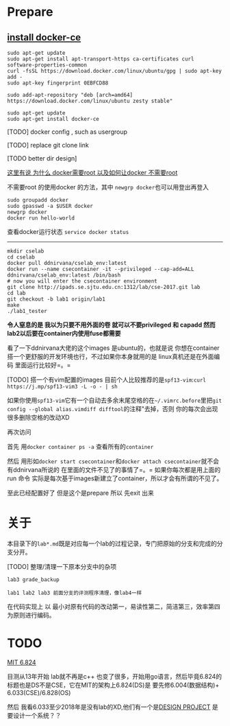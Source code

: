 # Prepare

## [install docker-ce](https://docs.docker.com/engine/installation/linux/docker-ce/ubuntu/#set-up-the-repository)

```
sudo apt-get update
sudo apt-get install apt-transport-https ca-certificates curl software-properties-common
curl -fsSL https://download.docker.com/linux/ubuntu/gpg | sudo apt-key add -
sudo apt-key fingerprint 0EBFCD88

sudo add-apt-repository "deb [arch=amd64] https://download.docker.com/linux/ubuntu zesty stable"

sudo apt-get update
sudo apt-get install docker-ce
```

[TODO] docker config , such as usergroup

[TODO] replace git clone link

[TODO better dir design]

[这里有说 为什么 docker需要root 以及如何让docker 不需要root](https://askubuntu.com/questions/477551/how-can-i-use-docker-without-sudo)

不需要root 的使用docker 的方法，其中 `newgrp docker`也可以用登出再登入

```
sudo groupadd docker
sudo gpasswd -a $USER docker
newgrp docker
docker run hello-world
```

查看docker运行状态 `service docker status`

---

```
mkdir cselab
cd cselab
docker pull ddnirvana/cselab_env:latest
docker run --name csecontainer -it --privileged --cap-add=ALL ddnirvana/cselab_env:latest /bin/bash
# now you will enter the csecontainer environment
git clone http://ipads.se.sjtu.edu.cn:1312/lab/cse-2017.git lab
cd lab
git checkout -b lab1 origin/lab1
make
./lab1_tester
```

**令人窒息的是 我以为只要不用外面的卷 就可以不要privileged 和 capadd 然而lab2以后要在container内使用fuse都需要**

看了一下ddnirvana大佬的这个images 是ubuntu的，也就是说 你想在container搭一个更舒服的开发环境也行，不过如果你本身就用的是 linux真机还是在外面编码 里面运行比较好=。= 

[TODO] 搭一个有vim配置的images 目前个人比较推荐的是`spf13-vim`:`curl https://j.mp/spf13-vim3 -L -o - | sh`

如果你使用`spf13-vim`它有一个自动去多余末尾空格的在`~/.vimrc.before`里把`git config --global alias.vimdiff difftool`的注释"去掉，否则 你的每次会出现很多删除空格的改动XD

再次访问

首先 用`docker container ps -a` 查看所有的`container`

然后 用形如`docker start csecontainer`和`docker attach csecontainer`就不会有ddnirvana所说的 在里面的文件不见了的事情了=。= 如果你每次都是用上面的run 命令 实际是每次基于images新建立了container，所以才会有所谓的不见了。

至此已经配置好了 但是这个是prepare 所以 先exit 出来


# 关于

本目录下的`lab*.md`既是对应每一个lab的过程记录，专门把原始的分支和完成的分支分开。

[TODO] 整理/清理一下原本分支中的杂项

    lab3 grade_backup

    lab1 lab2 lab3 前面分支的评测程序清理，像lab4一样

在代码实现上 以 最小对原有代码的改动第一，易读性第二，简洁第三，效率第四 为原则进行编码。

# TODO

[MIT 6.824](https://pdos.csail.mit.edu/6.824/index.html)

目测从13年开始 lab就不再是c++ 也变了很多，开始用go语言，然后毕竟6.824的标题也是DS不是CSE，它在MIT的架构上6.824(DS)是 要先修6.004(数据结构)+ 6.033(CSE)/6.828(OS)

然后 我看6.033至少2018年是没有lab的XD,他们有一个是[DESIGN PROJECT](http://web.mit.edu/6.033/www/dp.shtml) 是要设计一个系统？？
